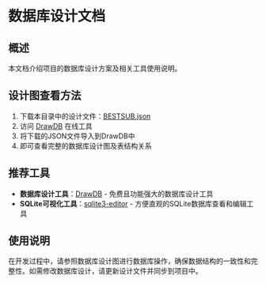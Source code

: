 # 数据库设计文档

## 概述
本文档介绍项目的数据库设计方案及相关工具使用说明。

## 设计图查看方法
1. 下载本目录中的设计文件：[BESTSUB.json](./BESTSUB.json)
2. 访问 [DrawDB](https://www.drawdb.app/) 在线工具
3. 将下载的JSON文件导入到DrawDB中
4. 即可查看完整的数据库设计图及表结构关系

## 推荐工具
- **数据库设计工具**：[DrawDB](https://github.com/drawdb-io/drawdb) - 免费且功能强大的数据库设计工具
- **SQLite可视化工具**：[sqlite3-editor](https://github.com/yy0931/sqlite3-editor) - 方便直观的SQLite数据库查看和编辑工具

## 使用说明
在开发过程中，请参照数据库设计图进行数据库操作，确保数据结构的一致性和完整性。如需修改数据库设计，请更新设计文件并同步到项目中。